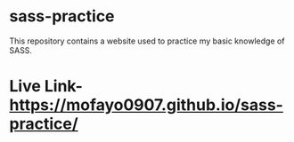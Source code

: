 # sass-practice
This repository contains a website used to practice my basic knowledge of SASS.

# Live Link- https://mofayo0907.github.io/sass-practice/
